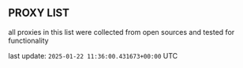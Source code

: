 ## PROXY LIST

all proxies in this list were collected from open sources and tested for functionality

last update: `2025-01-22 11:36:00.431673+00:00` UTC